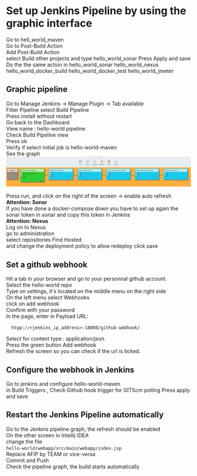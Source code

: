 # Set up Jenkins Pipeline by using the graphic interface
 Go to hell_world_maven   
 Go to Post-Build Action   
 Add Post-Build Action   
select Build other projects and type hello_world_sonar
Press Apply and save
Do the the same action in 
hello_world_sonar
hello_world_nexus
hello_world_docker_build
hello_world_docker_test
hello_world_jmeter

## Graphic pipeline 
Go to  Manage Jenkins ->  Manage Plugin -> Tab available  
Filter Pipeline  select Build Pipeline   
Press install without restart   
Go back to the Dashboard   
View name :  hello-world pipeline  
Check Build Pipeline view   
Press ok   
Verify if select initial job is hello-world-maven  
See the graph   
![jenkins_pipeline](screenshots/pipeline_view.png)

Press run, and click on the right of the screen ->  enable auto refresh  
**Attention: Sonar**   
If you have done a docker-compose down you have to set up again the sonar token in sonar and copy this 
token in Jenkins   
**Attention: Nexus**  
Log on to Nexus  
go to administration  
select repositories 
Find Hosted  
and change the deployment policy to allow redeploy 
click save 

## Set a github webhook 
Hit a tab in your browser and go to your personnal github account.   
Select the hello-world repo   
Type on settings, it's located on the middle menu on the right side    
On the left menu select Webhooks   
click on add webhook  
Confirm with your password  
In the page, enter in Payload URL:
````shell script
  htpp://<jenkins_ip_address>:18080/github-webhook/
````
Select for content type :  application/json   
Press the green button Add webhook  
Refresh the screen so you can check if the url is ticked.  

## Configure the webhook in Jenkins  
Go to jenkins and configure hello-world-maven    
in Build Triggers , Check Github hook trigger for GITScm polling 
Press apply and save  

## Restart the Jenkins Pipeline automatically 
Go to the Jenkins pipeline graph, the refresh should be enabled  
On the other screen in Intellij IDEA   
change the file  
```hello-world/webapp/src/main/webapp/index.jsp```  
Replace AFIP by TEAM or vice-versa  
Commit and Push  
Check the pipeline graph, the build starts automatically






